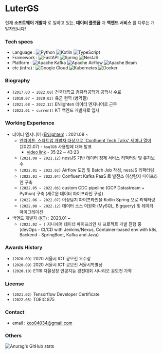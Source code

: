 # LuterGS

현재 **소프트웨어 개발자** 로 일하고 있는, **데이터 플랫폼** 과 **백엔드 서비스** 를 다루는 개발자입니다!


### Tech specs
- Language : ![Python](https://img.shields.io/badge/python-3670A0?style=for-the-badge&logo=python&logoColor=ffdd54) ![Kotlin](https://img.shields.io/badge/kotlin-%230095D5.svg?style=for-the-badge&logo=kotlin&logoColor=white) ![TypeScript](https://img.shields.io/badge/typescript-%23007ACC.svg?style=for-the-badge&logo=typescript&logoColor=white)
- Framework : ![FastAPI](https://img.shields.io/badge/FastAPI-005571?style=for-the-badge&logo=fastapi) ![Spring](https://img.shields.io/badge/spring-%236DB33F.svg?style=for-the-badge&logo=spring&logoColor=white) ![NestJS](https://img.shields.io/badge/nestjs-%23E0234E.svg?style=for-the-badge&logo=nestjs&logoColor=white)
- Platform : ![Apache Kafka](https://img.shields.io/badge/Apache%20Kafka-000?style=for-the-badge&logo=apachekafka) ![Apache Airflow](https://img.shields.io/badge/Apache%20Airflow-017CEE?style=for-the-badge&logo=Apache%20Airflow&logoColor=white) ![Apache Beam](https://user-images.githubusercontent.com/19836058/198917887-f8cdb54a-e174-4fb9-9033-a32c7c8cd8ed.svg)
- etc (infra) : ![Google Cloud](https://img.shields.io/badge/GoogleCloud-%234285F4.svg?style=for-the-badge&logo=google-cloud&logoColor=white)  ![Kubernetes](https://img.shields.io/badge/kubernetes-%23326ce5.svg?style=for-the-badge&logo=kubernetes&logoColor=white) ![Docker](https://img.shields.io/badge/docker-%230db7ed.svg?style=for-the-badge&logo=docker&logoColor=white)

### Biography
- `(2017.03 ~ 2022.08)` 건국대학교 컴퓨터공학과 공학사 수료
- `(2018.07 ~ 2020.02)` 육군 현역 (병역필)
- `(2021.08 ~ 2022.12)` ENlighten 데이터 엔지니어로 근무
- `(2023.01 ~ current)` KT 백엔드 개발자로 입사


### Working Experience
- 데이터 엔지니어 ([ENlighten](https://enlighten.kr/)) : 2021.08 ~
  - [엔라이튼, 스타트업 개발자 대상으로 'Confluent Tech Talks' 세미나 열어](https://www.electimes.com/news/articleView.html?idxno=306549) (2022.07) - `ksqlDB` 사용법에 대해 발표
    - [video link](https://videos.confluent.io/watch/pZb5yw5EKguZmYGe4MRsGe) - 35:22 ~ 43:23
  - `(2021.08 ~ 2021.12)` nestJS 기반 데이터 정제 서비스 리팩터링 및 유지보수
  - `(2022.01 ~ 2022.02)` Airflow 도입 및 Batch Job 작성, nestJS 리팩터링
  - `(2022.03 ~ 2022.04)` Confluent Kafka PaaS 로 발전소 이상탐지 파이프라인 구축
  - `(2022.05 ~ 2022.06)` custom CDC pipeline (GCP Datastream + Python) 구축 (새로운 데이터 파이프라인 구성)
  - `(2022.06 ~ 2022.07)` 이상탐지 파이프라인을 Kotlin Spring 으로 리팩터링
  - `(2022.08 ~ 2022.12)` 데이터 소스 이원화 (MySQL, Bigquery) 및 데이터 마이그레이션
- 백엔드 개발자 ([KT](https://kt.com)) : 2023.01 ~
  - `(2023.02 ~ )` 지니에어 데이터 파이프라인 새 프로젝트 개발 진행 중 (devOps - CI/CD with Jenkins/Nexus, Container-based env with k8s, Backend - SpringBoot, Kafka and Java)

### Awards History
- `(2020.09)` 2020 서울시 ICT 공모전 우수상 
- `(2020.09)` 2020 서울시 ICT 공모전 서울시특별상
- `(2020.10)` ETRI 자율성장 인공지능 경진대회 시나리오 공모전 가작

### License
- `(2021.02)` Tensorflow Developer Certificate
- `(2022.05)` TOEIC 875

### Contact
- email : [koo04034@gmail.com](mailto:koo04034@gmail.com)

### Others
![Anurag's GitHub stats](https://github-readme-stats.vercel.app/api?username=LuterGS&count_private=true)
